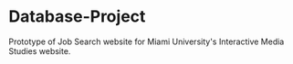 # Database-Project

Prototype of Job Search website for Miami University's Interactive Media Studies website. 
